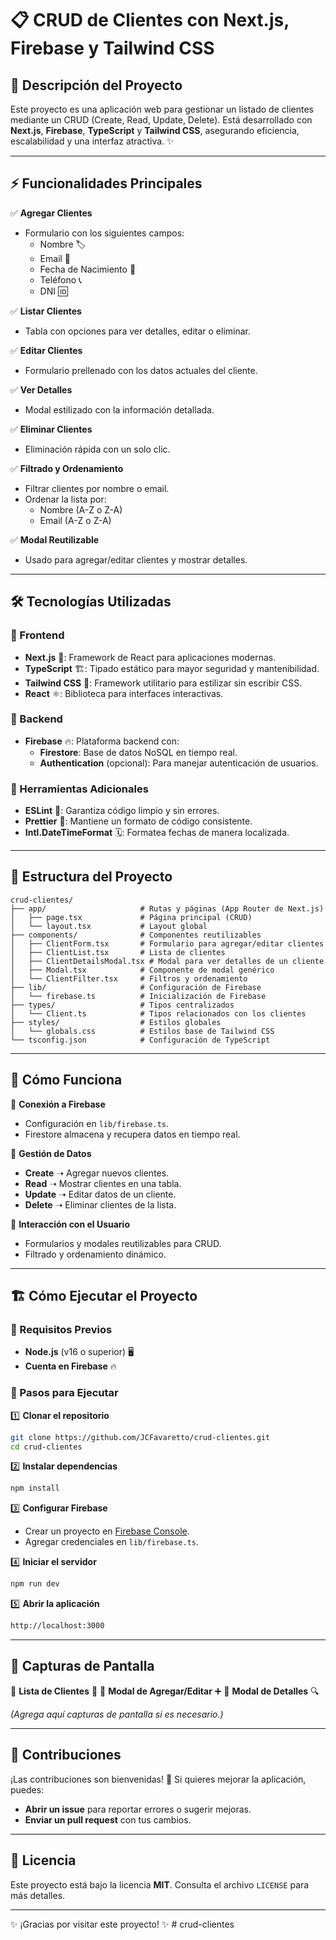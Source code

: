 # 📋 CRUD de Clientes con Next.js, Firebase y Tailwind CSS

## 📝 Descripción del Proyecto

Este proyecto es una aplicación web para gestionar un listado de clientes mediante un CRUD (Create, Read, Update, Delete). Está desarrollado con **Next.js**, **Firebase**, **TypeScript** y **Tailwind CSS**, asegurando eficiencia, escalabilidad y una interfaz atractiva. ✨

---

## ⚡ Funcionalidades Principales

✅ **Agregar Clientes**

- Formulario con los siguientes campos:
  - Nombre 🏷️
  - Email 📧
  - Fecha de Nacimiento 🎂
  - Teléfono 📞
  - DNI 🆔

✅ **Listar Clientes**

- Tabla con opciones para ver detalles, editar o eliminar.

✅ **Editar Clientes**

- Formulario prellenado con los datos actuales del cliente.

✅ **Ver Detalles**

- Modal estilizado con la información detallada.

✅ **Eliminar Clientes**

- Eliminación rápida con un solo clic.

✅ **Filtrado y Ordenamiento**

- Filtrar clientes por nombre o email.
- Ordenar la lista por:
  - Nombre (A-Z o Z-A)
  - Email (A-Z o Z-A)

✅ **Modal Reutilizable**

- Usado para agregar/editar clientes y mostrar detalles.

---

## 🛠️ Tecnologías Utilizadas

### 🔹 Frontend

- **Next.js** 🚀: Framework de React para aplicaciones modernas.
- **TypeScript** 🏗️: Tipado estático para mayor seguridad y mantenibilidad.
- **Tailwind CSS** 🎨: Framework utilitario para estilizar sin escribir CSS.
- **React** ⚛️: Biblioteca para interfaces interactivas.

### 🔹 Backend

- **Firebase** 🔥: Plataforma backend con:
  - **Firestore**: Base de datos NoSQL en tiempo real.
  - **Authentication** (opcional): Para manejar autenticación de usuarios.

### 🔹 Herramientas Adicionales

- **ESLint** 🧹: Garantiza código limpio y sin errores.
- **Prettier** 🎨: Mantiene un formato de código consistente.
- **Intl.DateTimeFormat** 🗓️: Formatea fechas de manera localizada.

---

## 📂 Estructura del Proyecto

```
crud-clientes/
├── app/                     # Rutas y páginas (App Router de Next.js)
│   ├── page.tsx             # Página principal (CRUD)
│   └── layout.tsx           # Layout global
├── components/              # Componentes reutilizables
│   ├── ClientForm.tsx       # Formulario para agregar/editar clientes
│   ├── ClientList.tsx       # Lista de clientes
│   ├── ClientDetailsModal.tsx # Modal para ver detalles de un cliente
│   ├── Modal.tsx            # Componente de modal genérico
│   └── ClientFilter.tsx     # Filtros y ordenamiento
├── lib/                     # Configuración de Firebase
│   └── firebase.ts          # Inicialización de Firebase
├── types/                   # Tipos centralizados
│   └── Client.ts            # Tipos relacionados con los clientes
├── styles/                  # Estilos globales
│   └── globals.css          # Estilos base de Tailwind CSS
└── tsconfig.json            # Configuración de TypeScript
```

---

## 🚀 Cómo Funciona

🔹 **Conexión a Firebase**

- Configuración en `lib/firebase.ts`.
- Firestore almacena y recupera datos en tiempo real.

🔹 **Gestión de Datos**

- **Create** ➝ Agregar nuevos clientes.
- **Read** ➝ Mostrar clientes en una tabla.
- **Update** ➝ Editar datos de un cliente.
- **Delete** ➝ Eliminar clientes de la lista.

🔹 **Interacción con el Usuario**

- Formularios y modales reutilizables para CRUD.
- Filtrado y ordenamiento dinámico.

---

## 🏗️ Cómo Ejecutar el Proyecto

### 📌 Requisitos Previos

- **Node.js** (v16 o superior) 🖥️
- **Cuenta en Firebase** 🔥

### 📌 Pasos para Ejecutar

1️⃣ **Clonar el repositorio**

```bash
git clone https://github.com/JCFavaretto/crud-clientes.git
cd crud-clientes
```

2️⃣ **Instalar dependencias**

```bash
npm install
```

3️⃣ **Configurar Firebase**

- Crear un proyecto en [Firebase Console](https://console.firebase.google.com/).
- Agregar credenciales en `lib/firebase.ts`.

4️⃣ **Iniciar el servidor**

```bash
npm run dev
```

5️⃣ **Abrir la aplicación**

```bash
http://localhost:3000
```

---

## 📸 Capturas de Pantalla

📌 **Lista de Clientes** 📝
📌 **Modal de Agregar/Editar** ➕
📌 **Modal de Detalles** 🔍

_(Agrega aquí capturas de pantalla si es necesario.)_

---

## 🤝 Contribuciones

¡Las contribuciones son bienvenidas! 🎉 Si quieres mejorar la aplicación, puedes:

- **Abrir un issue** para reportar errores o sugerir mejoras.
- **Enviar un pull request** con tus cambios.

---

## 📜 Licencia

Este proyecto está bajo la licencia **MIT**. Consulta el archivo `LICENSE` para más detalles.

---

✨ ¡Gracias por visitar este proyecto! ✨
#   c r u d - c l i e n t e s  
 